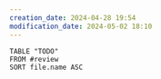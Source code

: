 ```yaml
---
creation_date: 2024-04-28 19:54
modification_date: 2024-05-02 18:10
---
```

```dataview
TABLE "TODO"
FROM #review 
SORT file.name ASC
```


